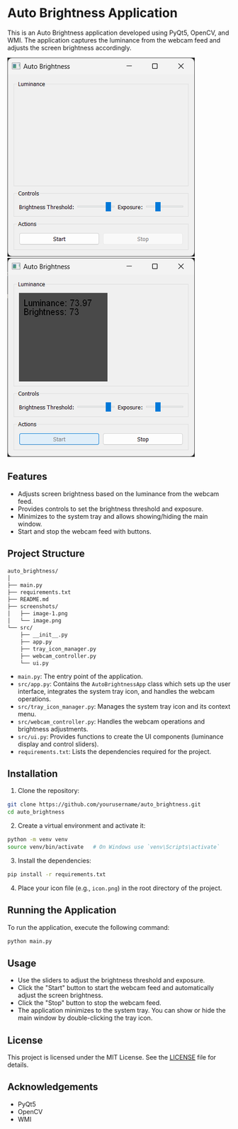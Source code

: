 # Auto Brightness Application

This is an Auto Brightness application developed using PyQt5, OpenCV, and WMI. The application captures the luminance from the webcam feed and adjusts the screen brightness accordingly.

![Auto Brightness Application](images/image.png)
![alt text](images/image-1.png)

## Features

- Adjusts screen brightness based on the luminance from the webcam feed.
- Provides controls to set the brightness threshold and exposure.
- Minimizes to the system tray and allows showing/hiding the main window.
- Start and stop the webcam feed with buttons.

## Project Structure

```
auto_brightness/
│
├── main.py
├── requirements.txt
├── README.md
├── screenshots/
│   ├── image-1.png
│   └── image.png
└── src/
    ├── __init__.py
    ├── app.py
    ├── tray_icon_manager.py
    ├── webcam_controller.py
    └── ui.py

```

- `main.py`: The entry point of the application.
- `src/app.py`: Contains the `AutoBrightnessApp` class which sets up the user interface, integrates the system tray icon, and handles the webcam operations.
- `src/tray_icon_manager.py`: Manages the system tray icon and its context menu.
- `src/webcam_controller.py`: Handles the webcam operations and brightness adjustments.
- `src/ui.py`: Provides functions to create the UI components (luminance display and control sliders).
- `requirements.txt`: Lists the dependencies required for the project.

## Installation

1. Clone the repository:

```bash
git clone https://github.com/yourusername/auto_brightness.git
cd auto_brightness
```

2. Create a virtual environment and activate it:

```bash
python -m venv venv
source venv/bin/activate   # On Windows use `venv\Scripts\activate`
```

3. Install the dependencies:

```bash
pip install -r requirements.txt
```

4. Place your icon file (e.g., `icon.png`) in the root directory of the project.

## Running the Application

To run the application, execute the following command:

```bash
python main.py
```

## Usage

- Use the sliders to adjust the brightness threshold and exposure.
- Click the "Start" button to start the webcam feed and automatically adjust the screen brightness.
- Click the "Stop" button to stop the webcam feed.
- The application minimizes to the system tray. You can show or hide the main window by double-clicking the tray icon.

## License

This project is licensed under the MIT License. See the [LICENSE](LICENSE) file for details.

## Acknowledgements

- PyQt5
- OpenCV
- WMI

```